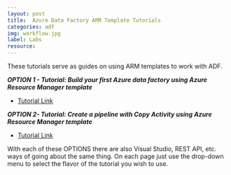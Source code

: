 ```yaml
---
layout: post
title:  Azure Data Factory ARM Template Tutorials
categories: adf
img: workflow.jpg
label: Labs
resource:
---
```


These tutorials serve as guides on using ARM templates to work with ADF.

**_OPTION 1 - Tutorial: Build your first Azure data factory using Azure Resource Manager template_**

* [Tutorial Link](https://docs.microsoft.com/en-us/azure/data-factory/data-factory-build-your-first-pipeline-using-arm)

**_OPTION 2- Tutorial: Create a pipeline with Copy Activity using Azure Resource Manager template_**

* [Tutorial Link](https://docs.microsoft.com/en-us/azure/data-factory/data-factory-copy-activity-tutorial-using-azure-resource-manager-template)




With each of these OPTIONS there are also Visual Studio, REST API, etc. ways of going about the same thing.  On each page just use the drop-down menu to select the flavor of the tutorial you wish to use.


